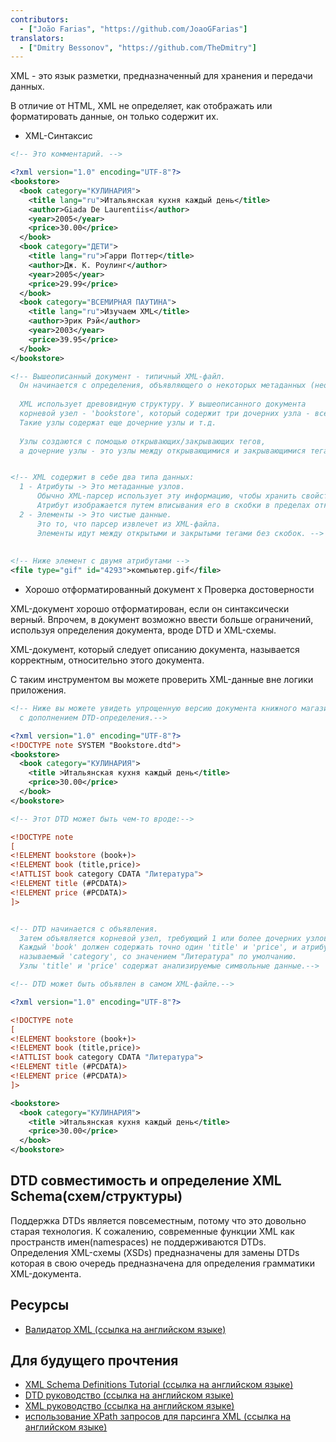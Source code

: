 ```yaml
---
contributors:
  - ["João Farias", "https://github.com/JoaoGFarias"]
translators:
  - ["Dmitry Bessonov", "https://github.com/TheDmitry"]
---
```


XML - это язык разметки, предназначенный для хранения и передачи данных.

В отличие от HTML, XML не определяет, как отображать или форматировать данные, он только содержит их.

* XML-Синтаксис

```xml
<!-- Это комментарий. -->

<?xml version="1.0" encoding="UTF-8"?>
<bookstore>
  <book category="КУЛИНАРИЯ">
    <title lang="ru">Итальянская кухня каждый день</title>
    <author>Giada De Laurentiis</author>
    <year>2005</year>
    <price>30.00</price>
  </book>
  <book category="ДЕТИ">
    <title lang="ru">Гарри Поттер</title>
    <author>Дж. К. Роулинг</author>
    <year>2005</year>
    <price>29.99</price>
  </book>
  <book category="ВСЕМИРНАЯ ПАУТИНА">
    <title lang="ru">Изучаем XML</title>
    <author>Эрик Рэй</author>
    <year>2003</year>
    <price>39.95</price>
  </book>
</bookstore>

<!-- Вышеописанный документ - типичный XML-файл.
  Он начинается с определения, объявляющего о некоторых метаданных (необязательно).
  
  XML использует древовидную структуру. У вышеописанного документа
  корневой узел - 'bookstore', который содержит три дочерних узла - все 'book'-узлы.
  Такие узлы содержат еще дочерние узлы и т.д.
  
  Узлы создаются с помощью открывающих/закрывающих тегов,
  а дочерние узлы - это узлы между открывающимися и закрывающимися тегами.-->


<!-- XML содержит в себе два типа данных:
  1 - Атрибуты -> Это метаданные узлов.
      Обычно XML-парсер использует эту информацию, чтобы хранить свойства данных.
      Атрибут изображается путем вписывания его в скобки в пределах открытого тега
  2 - Элементы -> Это чистые данные.
      Это то, что парсер извлечет из XML-файла.
      Элементы идут между открытыми и закрытыми тегами без скобок. -->
      
  
<!-- Ниже элемент с двумя атрибутами -->
<file type="gif" id="4293">компьютер.gif</file>
```

* Хорошо отформатированный документ x Проверка достоверности

XML-документ хорошо отформатирован, если он синтаксически верный.
Впрочем, в документ возможно ввести больше ограничений,
используя определения документа, вроде DTD и XML-схемы.

XML-документ, который следует описанию документа, называется корректным,
относительно этого документа. 

С таким инструментом вы можете проверить XML-данные вне логики приложения.

```xml
<!-- Ниже вы можете увидеть упрощенную версию документа книжного магазина,
  с дополнением DTD-определения.-->

<?xml version="1.0" encoding="UTF-8"?>
<!DOCTYPE note SYSTEM "Bookstore.dtd">
<bookstore>
  <book category="КУЛИНАРИЯ">
    <title >Итальянская кухня каждый день</title>
    <price>30.00</price>
  </book>
</bookstore>

<!-- Этот DTD может быть чем-то вроде:-->

<!DOCTYPE note
[
<!ELEMENT bookstore (book+)>
<!ELEMENT book (title,price)>
<!ATTLIST book category CDATA "Литература">
<!ELEMENT title (#PCDATA)>
<!ELEMENT price (#PCDATA)>
]>


<!-- DTD начинается с объявления.
  Затем объявляется корневой узел, требующий 1 или более дочерних узлов 'book'.
  Каждый 'book' должен содержать точно один 'title' и 'price', и атрибут,
  называемый 'category', со значением "Литература" по умолчанию.
  Узлы 'title' и 'price' содержат анализируемые символьные данные.-->

<!-- DTD может быть объявлен в самом XML-файле.-->

<?xml version="1.0" encoding="UTF-8"?>

<!DOCTYPE note
[
<!ELEMENT bookstore (book+)>
<!ELEMENT book (title,price)>
<!ATTLIST book category CDATA "Литература">
<!ELEMENT title (#PCDATA)>
<!ELEMENT price (#PCDATA)>
]>

<bookstore>
  <book category="КУЛИНАРИЯ">
    <title >Итальянская кухня каждый день</title>
    <price>30.00</price>
  </book>
</bookstore>
```

## DTD совместимость и определение XML Schema(схем/структуры)
 
Поддержка DTDs является повсеместным, потому что это довольно старая технология. К сожалению, современные функции XML как пространств имен(namespaces) не поддерживаются DTDs. Определения XML-схемы (XSDs) предназначены для замены DTDs которая в свою очередь предназначена для определения грамматики XML-документа.

## Ресурсы

* [Валидатор XML (ссылка на английском языке)](http://www.xmlvalidation.com)

## Для будущего прочтения

* [XML Schema Definitions Tutorial (ссылка на английском языке)](http://www.w3schools.com/schema/)
* [DTD руководство (ссылка на английском языке)](http://www.w3schools.com/xml/xml_dtd_intro.asp)
* [XML руководство (ссылка на английском языке)](http://www.w3schools.com/xml/default.asp)
* [использование XPath запросов для парсинга XML (ссылка на английском языке)](http://www.w3schools.com/xml/xml_xpath.asp)
